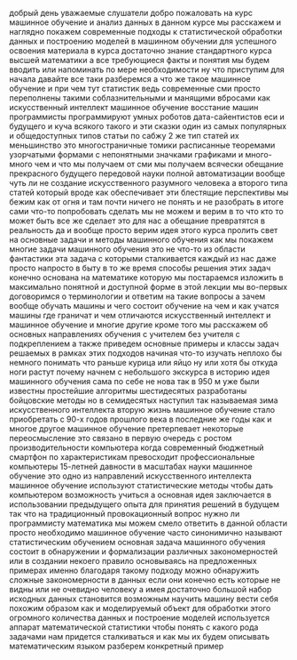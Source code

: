 добрый день уважаемые слушатели добро пожаловать на курс машинное обучение и анализ данных в данном курсе мы расскажем и наглядно покажем современные подходы к статистической обработки данных и построению моделей в машинном обучении для успешного освоения материала в курса достаточно знание стандартного курса высшей математики а все требующиеся факты и понятия мы будем вводить или напоминать по мере необходимости ну что приступим для начала давайте все таки разберемся а что же такое машинное обучение и при чем тут статистик ведь современные сми просто переполнены такими соблазнительными и манящими вбросами как искусственный интеллект машинное обучение восстание машин программисты программируют умных роботов дата-сайентистов еси и будущего и куча всякого такого и эти сказки один из самых популярных и общедоступных типов статьи по сабжу 2 же тип статей их меньшинство это многостраничные томики расписанные теоремами узорчатыми формами с непонятными значками графиками и много-много чем и что мы получаем от сми мы получаем всячески обещание прекрасного будущего передовой науки полной автоматизации вообще чуть ли не создание искусственного разумного человека а второго типа статей который вроде как обеспечивает эти блестящие перспективы мы бежим как от огня и там почти ничего не понять и не разобрать в итоге сами что-то попробовать сделать мы не можем и верим в то что кто то может быть все же сделает это для нас а обещание превратятся в реальность да и вообще просто верим идея этого курса пролить свет на основные задачи и методы машинного обучения как мы покажем многие задачи машинного обучения это не что-то из области фантастики эта задача с которыми сталкивается каждый из нас даже просто напросто в быту в то же время способы решения этих задач конечно основана на математике которую мы постараемся изложить в максимально понятной и доступной форме в этой лекции мы во-первых договоримся о терминологии и ответим на такие вопросы а зачем вообще обучать машины и чего состоит обучение на чем и как учатся машины где граничат и чем отличаются искусственный интеллект и машинное обучение и многие другие кроме того мы расскажем об основных направлениях обучения с учителем без учителя с подкреплением а также приведем основные примеры и классы задач решаемых в рамках этих подходов начиная что-то изучать неплохо бы немного понимать что раньше курица или яйцо ну или хотя бы откуда ноги растут почему начнем с небольшого экскурса в историю идея машинного обучения сама по себе не нова так в 950 м уже были известны простейшие алгоритмы шестидесятых разработаны бойцовские методы но в семидесятых наступил так называемая зима искусственного интеллекта вторую жизнь машинное обучение стало приобретать с 90-х годов прошлого века в последние же годы как и многое другое машинное обучение претерпевает некоторые переосмысление это связано в первую очередь с ростом производительности компьютера когда современный бюджетный смартфон по характеристикам превосходит профессиональные компьютеры 15-летней давности в масштабах науки машинное обучение это одно из направлений искусственного интеллекта машинное обучение используют статистические методы чтобы дать компьютером возможность учиться а основная идея заключается в использовании предыдущего опыта для принятия решений в будущем так что на традиционный провокационный вопрос нужно ли программисту математика мы можем смело ответить в данной области просто необходимо машинное обучение часто синонимично называют статистическим обучением основная задача машинного обучения состоит в обнаружении и формализации различных закономерностей или в создании некоего правило основываясь на предложенных примерах именно благодаря такому подходу можно обнаружить сложные закономерности в данных если они конечно есть которые не видны или не очевидно человеку а имея достаточно большой набор исходных данных становится возможным научить машину вести себя похожим образом как и моделируемый объект для обработки этого огромного количества данных и построение моделей используется аппарат математической статистики чтобы понять с какого рода задачами нам придется сталкиваться и как мы их будем описывать математическим языком разберем конкретный пример 